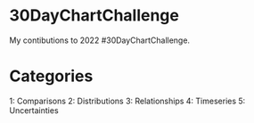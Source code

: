 # 30DayChartChallenge
My contibutions to 2022 #30DayChartChallenge.

# Categories
1: Comparisons
2: Distributions
3: Relationships
4: Timeseries
5: Uncertainties
